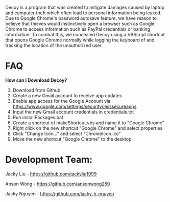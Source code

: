 Decoy is a program that was created to mitigate damages caused by laptop and computer theft which often lead to personal information being leaked. Due to Google Chrome's password autosave feature, we have reason to believe that thieves would instinctively open a browser such as Google Chrome to access information such as PayPal credentials or banking information. To combat this, we concealed Decoy using a VBScript shortcut that opens Google Chrome normally while logging the keyboard of and tracking the location of the unauthorized user. 

# FAQ
**How can I Download Decoy?**  
1. Download from Github
2. Create a new Gmail account to receive app updates
3. Enable app access for the Google Account via https://www.google.com/settings/security/lesssecureapps
4. Input the new Gmail account credentials in credentials.txt
5. Run installPackages.bat
6. Create a shortcut of makeShortcut.vbs and name it to "Google Chrome"
7. Right click on the new shortcut "Google Chrome" and select properties
8. Click "Change Icon..." and select "ChromeIcon.ico"
9. Move the new shortcut "Google Chrome" to the desktop

# Development Team:
Jacky Liu - https://github.com/jackyliu1999

Anson Wong - https://github.com/ansonwong250

Jacky Nguyen - https://github.com/jacky-h-nguyen

